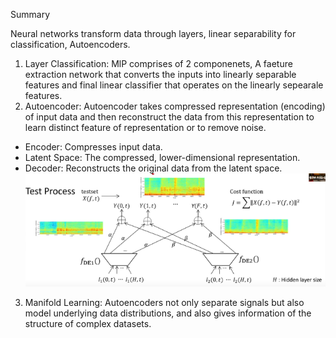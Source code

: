 Summary

Neural networks transform data through layers, linear separability for classification, Autoencoders.

1. Layer Classification: MlP comprises of 2 componenets, A faeture extraction network that converts the inputs into linearly separable features and final linear classifier that operates on the linearly sepearale features.
1. Autoencoder: Autoencoder takes compressed representation (encoding) of input data and then reconstruct the data from this representation to learn distinct feature of representation or to remove noise.
- Encoder: Compresses input data.
- Latent Space: The compressed, lower-dimensional representation.
- Decoder: Reconstructs the original data from the latent space.
![alt text](./images/20_image.png)
3. Manifold Learning: Autoencoders not only separate signals but also model underlying data distributions, and also gives information of the structure of complex datasets.